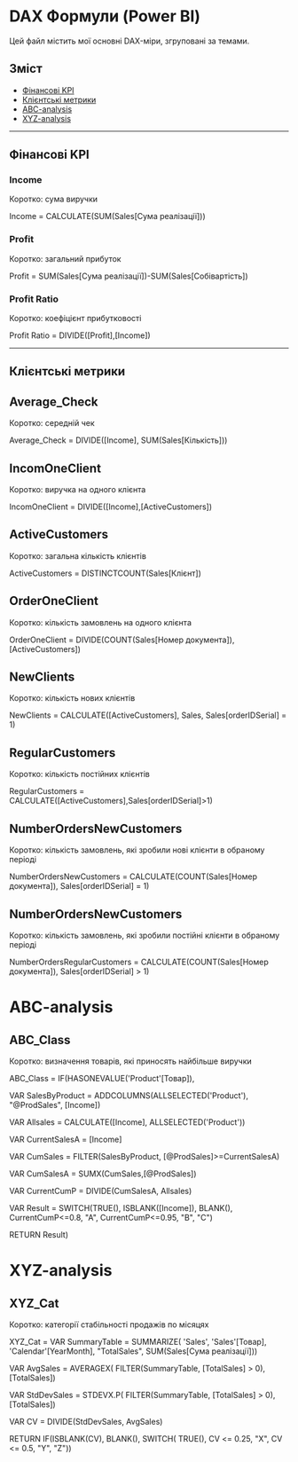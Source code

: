 # DAX Формули (Power BI)

Цей файл містить мої основні DAX-міри, згруповані за темами.  

## Зміст
- [Фінансові KPI](#фінансові-kpi)
- [Клієнтські метрики](#клієнтські-метрики)
- [ABC-analysis](#ABC-analysis)
- [XYZ-analysis](#XYZ-analysis)

---

## Фінансові KPI

### Income
Коротко: сума виручки

Income = CALCULATE(SUM(Sales[Сума реалізації]))

### Profit
Коротко: загальний прибуток

Profit = SUM(Sales[Сума реалізації])-SUM(Sales[Собівартість])


### Profit Ratio
Коротко: коефіцієнт прибутковості

Profit Ratio = DIVIDE([Profit],[Income])

---

## Клієнтські метрики

## Average_Check
Коротко: середній чек

Average_Check = DIVIDE([Income], SUM(Sales[Кількість]))

## IncomOneClient
Коротко: виручка на одного клієнта

IncomOneClient = DIVIDE([Income],[ActiveCustomers])

## ActiveCustomers
Коротко: загальна кількість клієнтів

ActiveCustomers = DISTINCTCOUNT(Sales[Клієнт])

## OrderOneClient
Коротко: кількість замовлень на одного клієнта

OrderOneClient = DIVIDE(COUNT(Sales[Номер документа]),[ActiveCustomers])

## NewClients
Коротко: кількість нових клієнтів

NewClients = CALCULATE([ActiveCustomers], Sales, Sales[orderIDSerial] = 1)

## RegularCustomers
Коротко: кількість постійних клієнтів

RegularCustomers = CALCULATE([ActiveCustomers],Sales[orderIDSerial]>1)

## NumberOrdersNewCustomers
Коротко: кількість замовлень, які зробили нові клієнти в обраному періоді

NumberOrdersNewCustomers = CALCULATE(COUNT(Sales[Номер документа]), Sales[orderIDSerial] = 1)

## NumberOrdersNewCustomers
Коротко: кількість замовлень, які зробили постійні клієнти в обраному періоді

NumberOrdersRegularCustomers = CALCULATE(COUNT(Sales[Номер документа]), Sales[orderIDSerial] > 1)

# ABC-analysis

## ABC_Class
Коротко: визначення товарів, які приносять найбільше виручки

ABC_Class = 
IF(HASONEVALUE('Product'[Товар]),

VAR SalesByProduct = ADDCOLUMNS(ALLSELECTED('Product'), "@ProdSales", [Income])

VAR Allsales = CALCULATE([Income], ALLSELECTED('Product'))

VAR CurrentSalesA = [Income]

VAR CumSales = FILTER(SalesByProduct, [@ProdSales]>=CurrentSalesA)

VAR CumSalesA = SUMX(CumSales,[@ProdSales])

VAR CurrentCumP = DIVIDE(CumSalesA, Allsales)

VAR Result = SWITCH(TRUE(),
    ISBLANK([Income]), BLANK(),
    CurrentCumP<=0.8, "A",
    CurrentCumP<=0.95, "B", "C")

RETURN Result)

# XYZ-analysis

## XYZ_Cat
Коротко: категорії стабільності продажів по місяцях

XYZ_Cat = 
VAR SummaryTable =
    SUMMARIZE(
        'Sales',
        'Sales'[Товар],
        'Calendar'[YearMonth],
        "TotalSales", SUM(Sales[Сума реалізації]))

VAR AvgSales =
    AVERAGEX(
        FILTER(SummaryTable, [TotalSales] > 0),
        [TotalSales])

VAR StdDevSales =
    STDEVX.P(
        FILTER(SummaryTable, [TotalSales] > 0),
        [TotalSales])

VAR CV = DIVIDE(StdDevSales, AvgSales)

RETURN
    IF(ISBLANK(CV), BLANK(),
        SWITCH(
            TRUE(),
            CV <= 0.25, "X",
            CV <= 0.5, "Y",
            "Z"))
